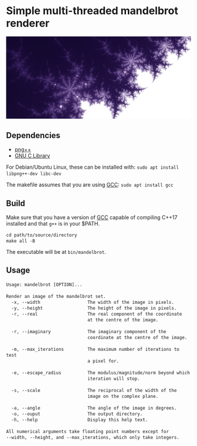 
# Simple multi-threaded mandelbrot renderer
![mandelbrot.jpg](./images/mandelbrot.jpg)

## Dependencies
- [png++](http://savannah.nongnu.org/projects/pngpp/)
- [GNU C Library](https://sourceware.org/glibc/)

For Debian/Ubuntu Linux, these can be installed with:
`sudo apt install libpng++-dev libc-dev`

The makefile assumes that you are using [GCC](https://gcc.gnu.org/):
`sudo apt install gcc`

## Build
Make sure that you have a version of [GCC](https://gcc.gnu.org/) capable of compiling C++17 installed and that `g++` is in your $PATH.
```shell
cd path/to/source/directory
make all -B
```
The executable will be at `bin/mandelbrot`.

## Usage
```
Usage: mandelbrot [OPTION]...

Render an image of the mandelbrot set.
  -x, --width                  The width of the image in pixels.
  -y, --height                 The height of the image in pixels.
  -r, --real                   The real component of the coordinate
                               at the centre of the image.

  -r, --imaginary              The imaginary component of the
                               coordinate at the centre of the image.

  -m, --max_iterations         The maximum number of iterations to test
                               a pixel for.

  -e, --escape_radius          The modulus/magnitude/norm beyond which
                               iteration will stop.

  -s, --scale                  The reciprocal of the width of the
                               image on the complex plane.

  -a, --angle                  The angle of the image in degrees.
  -o, --ouput                  The output directory.
  -h, --help                   Display this help text.

All numerical arguments take floating point numbers except for
--width, --height, and --max_iterations, which only take integers.
```